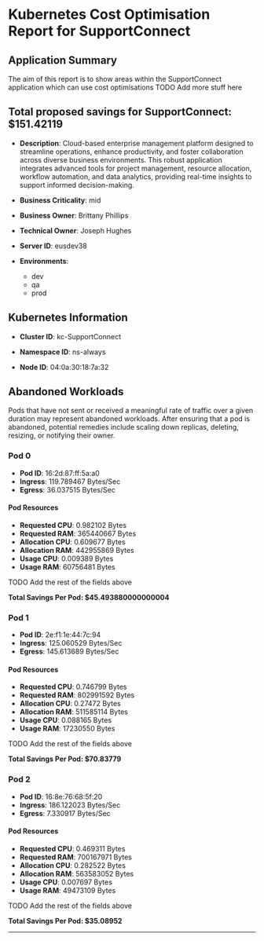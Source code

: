# Kubernetes Cost Optimisation Report for SupportConnect

## Application Summary

The aim of this report is to show areas within the SupportConnect application which can use cost optimisations 
 TODO Add more stuff here

## Total proposed savings for SupportConnect: $151.42119

- **Description**: Cloud-based enterprise management platform designed to streamline operations, enhance productivity, and foster collaboration across diverse business environments. This robust application integrates advanced tools for project management, resource allocation, workflow automation, and data analytics, providing real-time insights to support informed decision-making.

- **Business Criticality**: mid

- **Business Owner**: Brittany Phillips

- **Technical Owner**: Joseph Hughes

- **Server ID**: eusdev38

- **Environments**: 
	 - dev
	- qa
	- prod

## Kubernetes Information
- **Cluster ID**: kc-SupportConnect

- **Namespace ID**: ns-always

- **Node ID**: 04:0a:30:18:7a:32

## Abandoned Workloads
Pods that have not sent or received a meaningful rate of traffic over a given duration may represent abandoned workloads. After ensuring that a pod is abandoned, potential remedies include scaling down replicas, deleting, resizing, or notifying their owner.

### Pod 0
- **Pod ID**: 16:2d:87:ff:5a:a0
- **Ingress**: 119.789467 Bytes/Sec
- **Egress**: 36.037515 Bytes/Sec
#### Pod Resources
- **Requested CPU**: 0.982102 Bytes
- **Requested RAM**: 365440667 Bytes
- **Allocation CPU**: 0.609677 Bytes
- **Allocation RAM**: 442955869 Bytes
- **Usage CPU**: 0.009389 Bytes
- **Usage RAM**: 60756481 Bytes




 TODO Add the rest of the fields above


**Total Savings Per Pod: $45.493880000000004**

### Pod 1
- **Pod ID**: 2e:f1:1e:44:7c:94
- **Ingress**: 125.060529 Bytes/Sec
- **Egress**: 145.613689 Bytes/Sec
#### Pod Resources
- **Requested CPU**: 0.746799 Bytes
- **Requested RAM**: 802991592 Bytes
- **Allocation CPU**: 0.27472 Bytes
- **Allocation RAM**: 511585114 Bytes
- **Usage CPU**: 0.088165 Bytes
- **Usage RAM**: 17230550 Bytes




 TODO Add the rest of the fields above


**Total Savings Per Pod: $70.83779**

### Pod 2
- **Pod ID**: 16:8e:76:68:5f:20
- **Ingress**: 186.122023 Bytes/Sec
- **Egress**: 7.330917 Bytes/Sec
#### Pod Resources
- **Requested CPU**: 0.469311 Bytes
- **Requested RAM**: 700167971 Bytes
- **Allocation CPU**: 0.282522 Bytes
- **Allocation RAM**: 563583052 Bytes
- **Usage CPU**: 0.007697 Bytes
- **Usage RAM**: 49473109 Bytes




 TODO Add the rest of the fields above


**Total Savings Per Pod: $35.08952**


---
